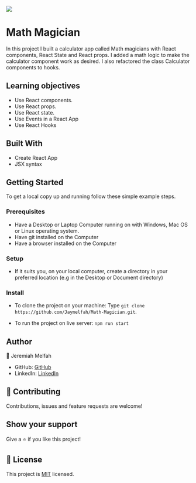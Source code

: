 ![](https://img.shields.io/badge/Microverse-blueviolet)

# Math Magician
In this project I built a calculator app called Math magicians with React components, React State and React props. I 
added a math logic to make the calculator component work as desired. I also refactored the class Calculator components to 
hooks.

 ## Learning objectives
- Use React components.
- Use React props.
- Use React state.
- Use Events in a React App
- Use React Hooks

## Built With

- Create React App
- JSX syntax

## Getting Started

To get a local copy up and running follow these simple example steps.

### Prerequisites

- Have a Desktop or Laptop Computer running on with Windows, Mac OS or Linux operating system.
- Have git installed on the Computer
- Have a browser installed on the Computer

### Setup

- If it suits you, on your local computer, create a directory in your preferred location (e.g in the Desktop or Document directory)

### Install
- To clone the project on your machine: Type `git clone https://github.com/Jaymelfah/Math-Magician.git`.

- To run the project on  live server:
`npm run start`

## Author

👤 Jeremiah Melfah

- GitHub: [GitHub](https://github.com/Jaymelfah)
- LinkedIn: [LinkedIn](https://www.linkedin.com/in/jeremiah-ekow-melfah-a4402a161/)

## 🤝 Contributing

Contributions, issues and feature requests are welcome!

## Show your support

Give a ⭐️ if you like this project!


## 📝 License

This project is [MIT](LICENSE.md) licensed.